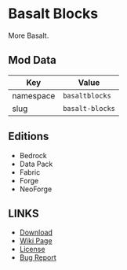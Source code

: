 # Basalt Blocks

More Basalt.

## Mod Data

| Key       | Value           |
| --------- |-----------------|
| namespace | `basaltblocks`  |
| slug      | `basalt-blocks` |

## Editions

- Bedrock
- Data Pack
- Fabric
- Forge
- NeoForge

## LINKS

- [Download](https://www.curseforge.com/minecraft/mc-mods/basalt-blocks)
- [Wiki Page](https://docs.lpsmods.dev/basalt-blocks/)
- [License](https://license.lpsmods.dev)
- [Bug Report](https://github.com/lpsmods/basalt-blocks/issues)
